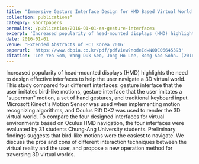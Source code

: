 ```yaml
---
title: "Immersive Gesture Interface Design for HMD Based Virtual World Navigation"
collection: publications"
category: shortpapers
permalink: /publication/2016-01-01-ea-gesture-interfaces
excerpt: 'Increased popularity of head-mounted displays (HMD) highlights the need to design effective interfaces to help the user navigate a 3D virtual world. This study compared four different interfaces: gesture interface that the user imitates bird-like motions, gesture interface that the user imitates a &quot;superman&quot; motion, a set of hand gestures, and traditional keyboard input. Microsoft Kinect&apos;s Motion Sensor was used when implementing motion recognizing algorithms, and Oculus Rift DK2 was used to render the 3D virtual world. To compare the four designed interfaces for virtual environments based on Oculus HMD navigation, the four interfaces were evaluated by 31 students Chung-Ang University students. Preliminary findings suggests that bird-like motions were the easiest to navigate. We discuss the pros and cons of different interaction techniques between the virtual reality and the user, and propose a new operation method for traversing 3D virtual worlds. '
date: 2016-01-01
venue: 'Extended Abstracts of HCI Korea 2016'
paperurl: 'https://www.dbpia.co.kr/pdf/pdfView?nodeId=NODE06645393'
citation: 'Lee Yea Som, Wang Duk Seo, Jong Ho Lee, Bong-Soo Sohn. (2016). &quot;Immersive Gesture Interface Design for HMD Based Virtual World Navigation.&quot; <i>Extended Abstracts of HCI Korea 2016</i>. Pages 9--14.'
---
```

Increased popularity of head-mounted displays (HMD) highlights the need to design effective interfaces to help the user navigate a 3D virtual world. This study compared four different interfaces: gesture interface that the user imitates bird-like motions, gesture interface that the user imitates a &quot;superman&quot; motion, a set of hand gestures, and traditional keyboard input. Microsoft Kinect&apos;s Motion Sensor was used when implementing motion recognizing algorithms, and Oculus Rift DK2 was used to render the 3D virtual world. To compare the four designed interfaces for virtual environments based on Oculus HMD navigation, the four interfaces were evaluated by 31 students Chung-Ang University students. Preliminary findings suggests that bird-like motions were the easiest to navigate. We discuss the pros and cons of different interaction techniques between the virtual reality and the user, and propose a new operation method for traversing 3D virtual worlds. 